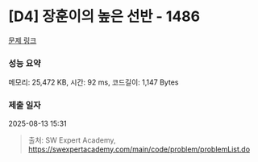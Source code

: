 # [D4] 장훈이의 높은 선반 - 1486 

[문제 링크](https://swexpertacademy.com/main/code/problem/problemDetail.do?contestProbId=AV2b7Yf6ABcBBASw) 

### 성능 요약

메모리: 25,472 KB, 시간: 92 ms, 코드길이: 1,147 Bytes

### 제출 일자

2025-08-13 15:31



> 출처: SW Expert Academy, https://swexpertacademy.com/main/code/problem/problemList.do